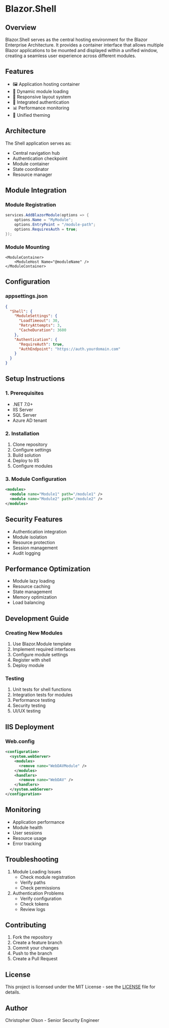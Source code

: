 # Blazor.Shell

## Overview
Blazor.Shell serves as the central hosting environment for the Blazor Enterprise Architecture. It provides a container interface that allows multiple Blazor applications to be mounted and displayed within a unified window, creating a seamless user experience across different modules.

## Features
- 🖼️ Application hosting container
- 🔄 Dynamic module loading
- 📱 Responsive layout system
- 🔐 Integrated authentication
- 📊 Performance monitoring
- 🎨 Unified theming

## Architecture
The Shell application serves as:
- Central navigation hub
- Authentication checkpoint
- Module container
- State coordinator
- Resource manager

## Module Integration

### Module Registration
```csharp
services.AddBlazorModule(options => {
    options.Name = "MyModule";
    options.EntryPoint = "/module-path";
    options.RequiresAuth = true;
});
```

### Module Mounting
```razor
<ModuleContainer>
    <ModuleHost Name="@moduleName" />
</ModuleContainer>
```

## Configuration

### appsettings.json
```json
{
  "Shell": {
    "ModuleSettings": {
      "LoadTimeout": 30,
      "RetryAttempts": 3,
      "CacheDuration": 3600
    },
    "Authentication": {
      "RequireAuth": true,
      "AuthEndpoint": "https://auth.yourdomain.com"
    }
  }
}
```

## Setup Instructions

### 1. Prerequisites
- .NET 7.0+
- IIS Server
- SQL Server
- Azure AD tenant

### 2. Installation
1. Clone repository
2. Configure settings
3. Build solution
4. Deploy to IIS
5. Configure modules

### 3. Module Configuration
```xml
<modules>
  <module name="Module1" path="/module1" />
  <module name="Module2" path="/module2" />
</modules>
```

## Security Features
- Authentication integration
- Module isolation
- Resource protection
- Session management
- Audit logging

## Performance Optimization
- Module lazy loading
- Resource caching
- State management
- Memory optimization
- Load balancing

## Development Guide

### Creating New Modules
1. Use Blazor.Module template
2. Implement required interfaces
3. Configure module settings
4. Register with shell
5. Deploy module

### Testing
1. Unit tests for shell functions
2. Integration tests for modules
3. Performance testing
4. Security testing
5. UI/UX testing

## IIS Deployment

### Web.config
```xml
<configuration>
  <system.webServer>
    <modules>
      <remove name="WebDAVModule" />
    </modules>
    <handlers>
      <remove name="WebDAV" />
    </handlers>
  </system.webServer>
</configuration>
```

## Monitoring
- Application performance
- Module health
- User sessions
- Resource usage
- Error tracking

## Troubleshooting
1. Module Loading Issues
   - Check module registration
   - Verify paths
   - Check permissions
2. Authentication Problems
   - Verify configuration
   - Check tokens
   - Review logs

## Contributing
1. Fork the repository
2. Create a feature branch
3. Commit your changes
4. Push to the branch
5. Create a Pull Request

## License
This project is licensed under the MIT License - see the [LICENSE](LICENSE) file for details.

## Author
Christopher Olson - Senior Security Engineer